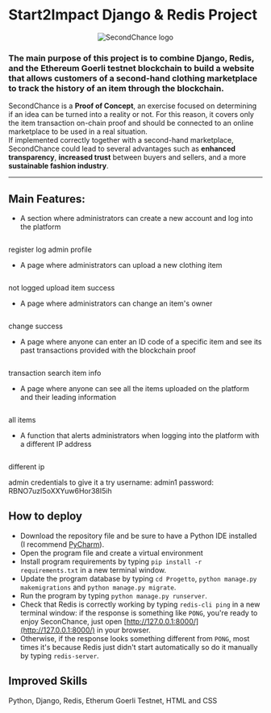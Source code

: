 # Start2Impact Django & Redis Project

<p align="center">
    <img src="https://user-images.githubusercontent.com/122997887/223236401-8de9a9fd-884f-48bd-87d6-1c17117dec6b.png" alt="SecondChance logo">
</p>

### The main purpose of this project is to combine __Django__, __Redis__, and the __Ethereum Goerli testnet blockchain__ to build a website that allows customers of a second-hand clothing marketplace to track the history of an item through the blockchain.

SecondChance is a __Proof of Concept__, an exercise focused on determining if an idea can be turned into a reality or not. For this reason, it covers only the item transaction on-chain proof and should be connected to an online marketplace to be used in a real situation. 
<br>
If implemented correctly together with a second-hand marketplace, SecondChance could lead to several advantages such as __enhanced transparency__, __increased trust__ between buyers and sellers, and a more __sustainable fashion industry__.
<hr/>


## Main Features:

- A section where administrators can create a new account and log into the platform
<p align="center">
    <img src="" alt="">
</p>
register
log
admin profile

- A page where administrators can upload a new clothing item
<p align="center">
    <img src="" alt="">
</p>
not logged
upload
item success

- A page where administrators can change an item's owner
<p align="center">
    <img src="" alt="">
</p>
change
success

- A page where anyone can enter an ID code of a specific item and see its past transactions provided with the blockchain proof 
<p align="center">
    <img src="" alt="">
</p>
transaction
search
item info

- A page where anyone can see all the items uploaded on the platform and their leading information
<p align="center">
    <img src="" alt="">
</p>
all items

- A function that alerts administrators when logging into the platform with a different IP address
<p align="center">
    <img src="" alt="">
</p>
different ip


admin credentials to give it a try
username: admin1
password: RBNO7uzI5oXXYuw6Hor38I5ih



## How to deploy

- Download the repository file and be sure to have a Python IDE installed (I recommend [PyCharm](https://www.jetbrains.com/pycharm/)).
- Open the program file and create a virtual environment
- Install program requirements by typing `pip install -r requirements.txt` in a new terminal window.
- Update the program database by typing `cd Progetto`, `python manage.py makemigrations` and `python manage.py migrate`.
- Run the program by typing `python manage.py runserver`.
- Check that Redis is correctly working by typing `redis-cli ping` in a new terminal window: if the response is something like `PONG`, you're ready to enjoy SeconChance, just open [http://127.0.0.1:8000/](http://127.0.0.1:8000/) in your browser.
- Otherwise, if the response  looks something different from `PONG`, most times it's because Redis just didn't start automatically so do it manually by typing `redis-server`.


## Improved Skills
Python, Django, Redis, Etherum Goerli Testnet, HTML and CSS
